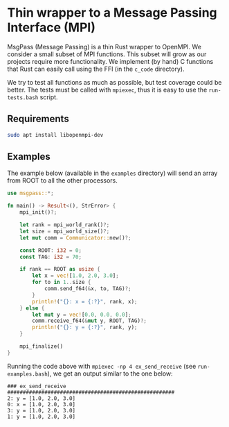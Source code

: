 # Thin wrapper to a Message Passing Interface (MPI)

MsgPass (Message Passing) is a thin Rust wrapper to OpenMPI. We consider a small subset of MPI functions. This subset will grow as our projects require more functionality. We implement (by hand) C functions that Rust can easily call using the FFI (in the `c_code` directory).

We try to test all functions as much as possible, but test coverage could be better. The tests must be called with `mpiexec`, thus it is easy to use the `run-tests.bash` script.

## Requirements

```bash
sudo apt install libopenmpi-dev
```

## Examples

The example below (available in the `examples` directory) will send an array from ROOT to all the other processors.

```rust
use msgpass::*;

fn main() -> Result<(), StrError> {
    mpi_init()?;

    let rank = mpi_world_rank()?;
    let size = mpi_world_size()?;
    let mut comm = Communicator::new()?;

    const ROOT: i32 = 0;
    const TAG: i32 = 70;

    if rank == ROOT as usize {
        let x = vec![1.0, 2.0, 3.0];
        for to in 1..size {
            comm.send_f64(&x, to, TAG)?;
        }
        println!("{}: x = {:?}", rank, x);
    } else {
        let mut y = vec![0.0, 0.0, 0.0];
        comm.receive_f64(&mut y, ROOT, TAG)?;
        println!("{}: y = {:?}", rank, y);
    }

    mpi_finalize()
}
```

Running the code above with `mpiexec -np 4 ex_send_receive` (see `run-examples.bash`), we get an output similar to the one below:

```text
### ex_send_receive ######################################################
2: y = [1.0, 2.0, 3.0]
0: x = [1.0, 2.0, 3.0]
3: y = [1.0, 2.0, 3.0]
1: y = [1.0, 2.0, 3.0]
```
